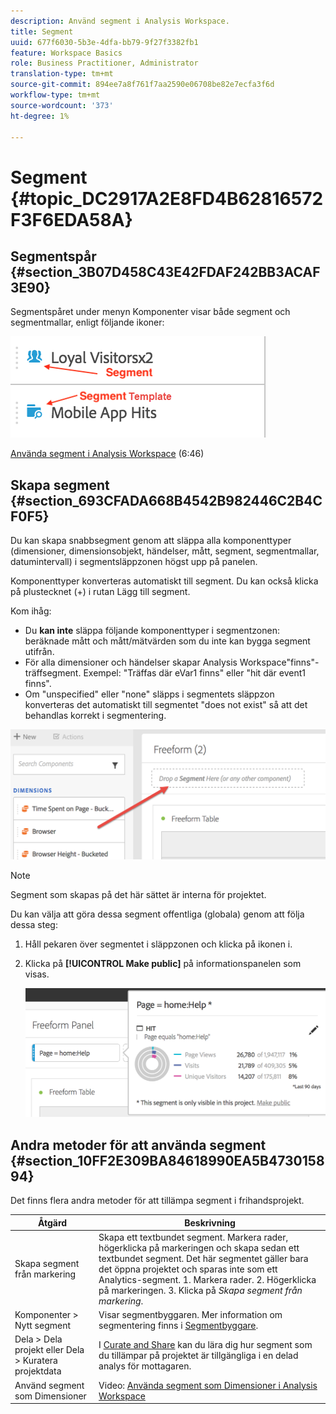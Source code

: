 ```yaml
---
description: Använd segment i Analysis Workspace.
title: Segment
uuid: 677f6030-5b3e-4dfa-bb79-9f27f3382fb1
feature: Workspace Basics
role: Business Practitioner, Administrator
translation-type: tm+mt
source-git-commit: 894ee7a8f761f7aa2590e06708be82e7ecfa3f6d
workflow-type: tm+mt
source-wordcount: '373'
ht-degree: 1%

---
```



# Segment {#topic_DC2917A2E8FD4B62816572F3F6EDA58A}

## Segmentspår {#section_3B07D458C43E42FDAF242BB3ACAF3E90}

Segmentspåret under menyn Komponenter visar både segment och segmentmallar, enligt följande ikoner:

![](assets/segment_icons.png)

[Använda segment i Analysis Workspace](https://docs.adobe.com/content/help/en/analytics-learn/tutorials/analysis-workspace/applying-segments/using-segments-in-analysis-workspace.html) (6:46)

## Skapa segment {#section_693CFADA668B4542B982446C2B4CF0F5}

Du kan skapa snabbsegment genom att släppa alla komponenttyper (dimensioner, dimensionsobjekt, händelser, mått, segment, segmentmallar, datumintervall) i segmentsläppzonen högst upp på panelen.

Komponenttyper konverteras automatiskt till segment. Du kan också klicka på plustecknet (+) i rutan Lägg till segment.

Kom ihåg:

* Du **kan inte** släppa följande komponenttyper i segmentzonen: beräknade mått och mått/mätvärden som du inte kan bygga segment utifrån.
* För alla dimensioner och händelser skapar Analysis Workspace&quot;finns&quot;-träffsegment. Exempel: &quot;Träffas där eVar1 finns&quot; eller &quot;hit där event1 finns&quot;.
* Om &quot;unspecified&quot; eller &quot;none&quot; släpps i segmentets släppzon konverteras det automatiskt till segmentet &quot;does not exist&quot; så att det behandlas korrekt i segmentering.

![](assets/segment-dropzone.png)

>[!NOTE]
>
>Segment som skapas på det här sättet är interna för projektet.

Du kan välja att göra dessa segment offentliga (globala) genom att följa dessa steg:

1. Håll pekaren över segmentet i släppzonen och klicka på ikonen i.
1. Klicka på **[!UICONTROL Make public]** på informationspanelen som visas.

   ![](assets/segment-info.png)

## Andra metoder för att använda segment {#section_10FF2E309BA84618990EA5B473015894}

Det finns flera andra metoder för att tillämpa segment i frihandsprojekt.

| Åtgärd | Beskrivning |
|--- |--- |
| Skapa segment från markering | Skapa ett textbundet segment. Markera rader, högerklicka på markeringen och skapa sedan ett textbundet segment. Det här segmentet gäller bara det öppna projektet och sparas inte som ett Analytics-segment. 1. Markera rader.  2. Högerklicka på markeringen.  3. Klicka på *Skapa segment från markering*. |
| Komponenter > Nytt segment | Visar segmentbyggaren. Mer information om segmentering finns i [Segmentbyggare](https://docs.adobe.com/content/help/en/analytics/components/segmentation/segmentation-workflow/seg-build.html). |
| Dela > Dela projekt eller Dela > Kuratera projektdata | I [Curate and Share](https://docs.adobe.com/content/help/en/analytics/analyze/analysis-workspace/curate-share/curate.html#concept_4A9726927E7C44AFA260E2BB2721AFC6) kan du lära dig hur segment som du tillämpar på projektet är tillgängliga i en delad analys för mottagaren. |
| Använd segment som Dimensioner | Video: [Använda segment som Dimensioner i Analysis Workspace](https://docs.adobe.com/content/help/en/analytics-learn/tutorials/components/segmentation/using-segments-as-dimensions-in-analysis-workspace.html) |
